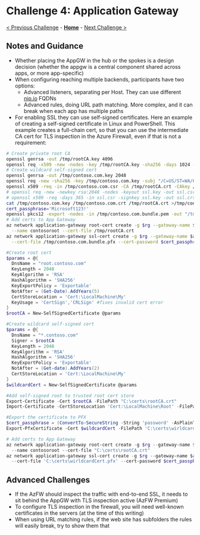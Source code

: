 # Challenge 4: Application Gateway

[< Previous Challenge](./03-Asymmetric.md) - **[Home](README.md)** - [Next Challenge >](./05-PaaS.md)

## Notes and Guidance

* Whether placing the AppGW in the hub or the spokes is a design decision (whether the appgw is a central component shared across apps, or more app-specific)
* When configuring reaching multiple backends, participants have two options:
    * Advanced listeners, separating per Host. They can use different [nip.io](https://nip.io) FQDNs
    * Advanced rules, doing URL path matching. More complex, and it can break when each app has multiple paths
* For enabling SSL they can use self-signed certificates. Here an example of creating a self-signed certificate in Linux and PowerShell. This example creates a full-chain cert, so that you can use the intermediate CA cert for TLS inspection in the Azure Firewall, even if that is not a requirement:

```bash
# Create private root CA
openssl genrsa -out /tmp/rootCA.key 4096
openssl req -x509 -new -nodes -key /tmp/rootCA.key -sha256 -days 1024 -subj "/C=US/ST=WA/O=Contoso/CN=root.contoso.com" -out /tmp/rootCA.crt
# Create wildcard self-signed cert
openssl genrsa -out /tmp/contoso.com.key 2048
openssl req -new -sha256 -key /tmp/contoso.com.key -subj "/C=US/ST=WA/O=Contoso, Inc./CN=*.contoso.com" -out /tmp/contoso.com.csr
openssl x509 -req -in /tmp/contoso.com.csr -CA /tmp/rootCA.crt -CAkey /tmp/rootCA.key -CAcreateserial -out /tmp/contoso.com.crt -days 500 -sha256
# openssl req -new -newkey rsa:2048 -nodes -keyout ssl.key -out ssl.csr -subj "/C=US/ST=WA/L=Redmond/O=AppDev/OU=IT/CN=*.contoso.com"
# openssl x509 -req -days 365 -in ssl.csr -signkey ssl.key -out ssl.crt
cat /tmp/contoso.com.key /tmp/contoso.com.crt /tmp/rootCA.crt >/tmp/contoso.com.bundle.pem
cert_passphrase='Microsoft123!'
openssl pkcs12 -export -nodes -in /tmp/contoso.com.bundle.pem -out "/tmp/contoso.com.bundle.pfx" -passout "pass:$cert_passphrase"
# Add certs to App Gateway
az network application-gateway root-cert create -g $rg --gateway-name $appgw_name \
  --name contosoroot --cert-file /tmp/rootCA.crt
az network application-gateway ssl-cert create -g $rg --gateway-name $appgw_name -n contoso \
  --cert-file /tmp/contoso.com.bundle.pfx --cert-password $cert_passphrase
```

````PowerShell
#Create root cert
$params = @{
  DnsName = "root.contoso.com"
  KeyLength = 2048
  KeyAlgorithm = 'RSA'
  HashAlgorithm = 'SHA256'
  KeyExportPolicy = 'Exportable'
  NotAfter = (Get-Date).AddYears(5)
  CertStoreLocation = 'Cert:\LocalMachine\My'
  KeyUsage = 'CertSign','CRLSign' #fixes invalid cert error
}
$rootCA = New-SelfSignedCertificate @params

#Create wildcard self-signed cert
$params = @{
  DnsName = "*.contoso.com"
  Signer = $rootCA
  KeyLength = 2048
  KeyAlgorithm = 'RSA'
  HashAlgorithm = 'SHA256'
  KeyExportPolicy = 'Exportable'
  NotAfter = (Get-date).AddYears(2)
  CertStoreLocation = 'Cert:\LocalMachine\My'
}
$wildcardCert = New-SelfSignedCertificate @params

#Add self-signed root to trusted root cert store
Export-Certificate -Cert $rootCA -FilePath "C:\certs\rootCA.crt"
Import-Certificate -CertStoreLocation 'Cert:\LocalMachine\Root' -FilePath "C:\certs\rootCA.crt"

#Export the certificate to PFX
$cert_passphrase = (ConvertTo-SecureString -String 'password' -AsPlainText -Force)
Export-PfxCertificate -Cert $wildcardCert -FilePath 'C:\certs\wirldcardCert.pfx' -Password $cert_passphrase

# Add certs to App Gateway
az network application-gateway root-cert create -g $rg --gateway-name $appgw_name \
  --name contosoroot --cert-file "C:\certs\rootCA.crt"
az network application-gateway ssl-cert create -g $rg --gateway-name $appgw_name -n contoso \
  --cert-file 'C:\certs\wirldcardCert.pfx' --cert-password $cert_passphrase

````

## Advanced Challenges

- If the AzFW should inspect the traffic with end-to-end SSL, it needs to sit behind the AppGW with TLS inspection active (AzFW Premium)
- To configure TLS inspection in the firewall, you will need well-known certificates in the servers (at the time of this writing)
- When using URL matching rules, if the web site has subfolders the rules will easily break, try to show them that
